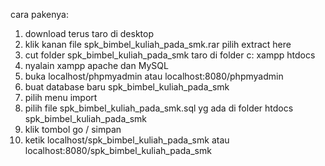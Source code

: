 
cara pakenya:
1. download terus taro di desktop
2. klik kanan file spk_bimbel_kuliah_pada_smk.rar pilih extract here
3. cut folder spk_bimbel_kuliah_pada_smk taro di folder c: xampp htdocs
4. nyalain xampp apache dan MySQL
5. buka localhost/phpmyadmin atau localhost:8080/phpmyadmin 
6. buat database baru spk_bimbel_kuliah_pada_smk
7. pilih menu import
8. pilih file spk_bimbel_kuliah_pada_smk.sql yg ada di folder htdocs spk_bimbel_kuliah_pada_smk
9. klik tombol go / simpan
10. ketik localhost/spk_bimbel_kuliah_pada_smk atau localhost:8080/spk_bimbel_kuliah_pada_smk
